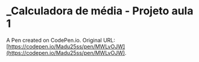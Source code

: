 # _Calculadora de média - Projeto aula 1

A Pen created on CodePen.io. Original URL: [https://codepen.io/Madu25ss/pen/MWLvOJW](https://codepen.io/Madu25ss/pen/MWLvOJW).

